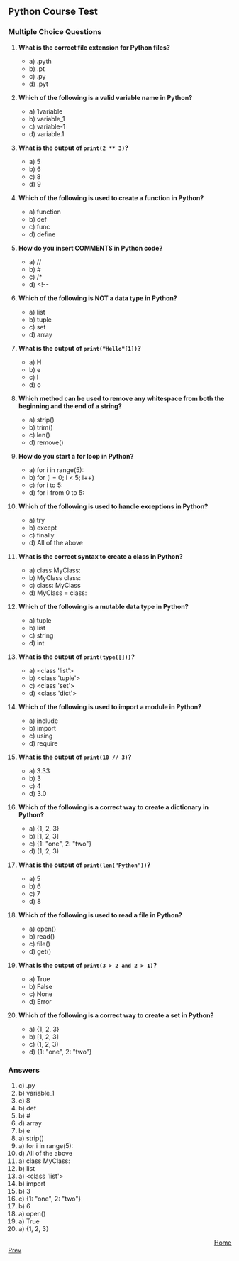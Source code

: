 ## Python Course Test

### Multiple Choice Questions

1. **What is the correct file extension for Python files?**
   - a) .pyth
   - b) .pt
   - c) .py
   - d) .pyt

2. **Which of the following is a valid variable name in Python?**
   - a) 1variable
   - b) variable_1
   - c) variable-1
   - d) variable.1

3. **What is the output of `print(2 ** 3)`?**
   - a) 5
   - b) 6
   - c) 8
   - d) 9

4. **Which of the following is used to create a function in Python?**
   - a) function
   - b) def
   - c) func
   - d) define

5. **How do you insert COMMENTS in Python code?**
   - a) //
   - b) #
   - c) /*
   - d) <!--

6. **Which of the following is NOT a data type in Python?**
   - a) list
   - b) tuple
   - c) set
   - d) array

7. **What is the output of `print("Hello"[1])`?**
   - a) H
   - b) e
   - c) l
   - d) o

8. **Which method can be used to remove any whitespace from both the beginning and the end of a string?**
   - a) strip()
   - b) trim()
   - c) len()
   - d) remove()

9. **How do you start a for loop in Python?**
   - a) for i in range(5):
   - b) for (i = 0; i < 5; i++)
   - c) for i to 5:
   - d) for i from 0 to 5:

10. **Which of the following is used to handle exceptions in Python?**
    - a) try
    - b) except
    - c) finally
    - d) All of the above

11. **What is the correct syntax to create a class in Python?**
    - a) class MyClass:
    - b) MyClass class:
    - c) class: MyClass
    - d) MyClass = class:

12. **Which of the following is a mutable data type in Python?**
    - a) tuple
    - b) list
    - c) string
    - d) int

13. **What is the output of `print(type([]))`?**
    - a) <class 'list'>
    - b) <class 'tuple'>
    - c) <class 'set'>
    - d) <class 'dict'>

14. **Which of the following is used to import a module in Python?**
    - a) include
    - b) import
    - c) using
    - d) require

15. **What is the output of `print(10 // 3)`?**
    - a) 3.33
    - b) 3
    - c) 4
    - d) 3.0

16. **Which of the following is a correct way to create a dictionary in Python?**
    - a) {1, 2, 3}
    - b) [1, 2, 3]
    - c) {1: "one", 2: "two"}
    - d) (1, 2, 3)

17. **What is the output of `print(len("Python"))`?**
    - a) 5
    - b) 6
    - c) 7
    - d) 8

18. **Which of the following is used to read a file in Python?**
    - a) open()
    - b) read()
    - c) file()
    - d) get()

19. **What is the output of `print(3 > 2 and 2 > 1)`?**
    - a) True
    - b) False
    - c) None
    - d) Error

20. **Which of the following is a correct way to create a set in Python?**
    - a) {1, 2, 3}
    - b) [1, 2, 3]
    - c) (1, 2, 3)
    - d) {1: "one", 2: "two"}

### Answers
1. c) .py
2. b) variable_1
3. c) 8
4. b) def
5. b) #
6. d) array
7. b) e
8. a) strip()
9. a) for i in range(5):
10. d) All of the above
11. a) class MyClass:
12. b) list
13. a) <class 'list'>
14. b) import
15. b) 3
16. c) {1: "one", 2: "two"}
17. b) 6
18. a) open()
19. a) True
20. a) {1, 2, 3}



<div style="text-align: right;">
    <a href="README.md">Home</a>
</div>
<div style="text-align: left;">
    <a href="14.md">Prev</a>
</div>